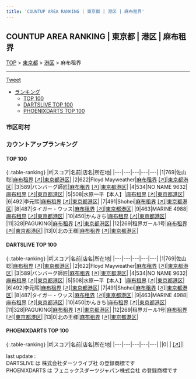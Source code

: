 ```yaml
---
title: 'COUNTUP AREA RANKING | 東京都 | 港区 | 麻布租界'
---
```

## COUNTUP AREA RANKING | 東京都 | 港区 | 麻布租界

[TOP](/darts/rank/) > [東京都](/darts/rank/東京都/) > [港区](/darts/rank/東京都/港区/) > 麻布租界

___

<a href="https://twitter.com/share?ref_src=twsrc%5Etfw" data-text="COUNTUP AREA RANKING | 東京都港区麻布租界" class="twitter-share-button" data-hashtags="DARTSLIVE,PHOENIXDARTS,darts,ダーツ" data-show-count="false">Tweet</a>

* [ランキング](#カウントアップランキング)
    * [TOP 100](#top-100)
    * [DARTSLIVE TOP 100](#dartslive-top-100)
    * [PHOENIXDARTS TOP 100](#phoenixdarts-top-100)

### 市区町村

<ul>

</ul>

### カウントアップランキング

#### TOP 100



{:.table-ranking}
|#|スコア|名前|店名|所在地|
|---|---|---|---|---|
|1|769|<span class="rank-name-dl">佐山 聡</span>|<a href="/darts/rank/shops/6c8416d1a0317d14b21333aee1bd51e4.html">麻布租界</a> <a href="https://search.dartslive.com/jp/shop/6c8416d1a0317d14b21333aee1bd51e4">[↗]</a>|<a href="/darts/rank/東京都/港区">東京都港区</a>|
|2|622|<span class="rank-name-dl">Floyd Mayweather</span>|<a href="/darts/rank/shops/6c8416d1a0317d14b21333aee1bd51e4.html">麻布租界</a> <a href="https://search.dartslive.com/jp/shop/6c8416d1a0317d14b21333aee1bd51e4">[↗]</a>|<a href="/darts/rank/東京都/港区">東京都港区</a>|
|3|589|<span class="rank-name-dl">バンバーグ師匠</span>|<a href="/darts/rank/shops/6c8416d1a0317d14b21333aee1bd51e4.html">麻布租界</a> <a href="https://search.dartslive.com/jp/shop/6c8416d1a0317d14b21333aee1bd51e4">[↗]</a>|<a href="/darts/rank/東京都/港区">東京都港区</a>|
|4|534|<span class="rank-name-dl">NO NAME 9632</span>|<a href="/darts/rank/shops/6c8416d1a0317d14b21333aee1bd51e4.html">麻布租界</a> <a href="https://search.dartslive.com/jp/shop/6c8416d1a0317d14b21333aee1bd51e4">[↗]</a>|<a href="/darts/rank/東京都/港区">東京都港区</a>|
|5|508|<span class="rank-name-dl">水原一平【本人】</span>|<a href="/darts/rank/shops/6c8416d1a0317d14b21333aee1bd51e4.html">麻布租界</a> <a href="https://search.dartslive.com/jp/shop/6c8416d1a0317d14b21333aee1bd51e4">[↗]</a>|<a href="/darts/rank/東京都/港区">東京都港区</a>|
|6|492|<span class="rank-name-dl">李元煕</span>|<a href="/darts/rank/shops/6c8416d1a0317d14b21333aee1bd51e4.html">麻布租界</a> <a href="https://search.dartslive.com/jp/shop/6c8416d1a0317d14b21333aee1bd51e4">[↗]</a>|<a href="/darts/rank/東京都/港区">東京都港区</a>|
|7|491|<span class="rank-name-dl">Shohei</span>|<a href="/darts/rank/shops/6c8416d1a0317d14b21333aee1bd51e4.html">麻布租界</a> <a href="https://search.dartslive.com/jp/shop/6c8416d1a0317d14b21333aee1bd51e4">[↗]</a>|<a href="/darts/rank/東京都/港区">東京都港区</a>|
|8|487|<span class="rank-name-dl">タイガー・ウッス</span>|<a href="/darts/rank/shops/6c8416d1a0317d14b21333aee1bd51e4.html">麻布租界</a> <a href="https://search.dartslive.com/jp/shop/6c8416d1a0317d14b21333aee1bd51e4">[↗]</a>|<a href="/darts/rank/東京都/港区">東京都港区</a>|
|9|463|<span class="rank-name-dl">MARINE 4988</span>|<a href="/darts/rank/shops/6c8416d1a0317d14b21333aee1bd51e4.html">麻布租界</a> <a href="https://search.dartslive.com/jp/shop/6c8416d1a0317d14b21333aee1bd51e4">[↗]</a>|<a href="/darts/rank/東京都/港区">東京都港区</a>|
|10|450|<span class="rank-name-dl">かんきち</span>|<a href="/darts/rank/shops/6c8416d1a0317d14b21333aee1bd51e4.html">麻布租界</a> <a href="https://search.dartslive.com/jp/shop/6c8416d1a0317d14b21333aee1bd51e4">[↗]</a>|<a href="/darts/rank/東京都/港区">東京都港区</a>|
|11|328|<span class="rank-name-dl">PAGUKING</span>|<a href="/darts/rank/shops/6c8416d1a0317d14b21333aee1bd51e4.html">麻布租界</a> <a href="https://search.dartslive.com/jp/shop/6c8416d1a0317d14b21333aee1bd51e4">[↗]</a>|<a href="/darts/rank/東京都/港区">東京都港区</a>|
|12|269|<span class="rank-name-dl">租界ガール1号</span>|<a href="/darts/rank/shops/6c8416d1a0317d14b21333aee1bd51e4.html">麻布租界</a> <a href="https://search.dartslive.com/jp/shop/6c8416d1a0317d14b21333aee1bd51e4">[↗]</a>|<a href="/darts/rank/東京都/港区">東京都港区</a>|
|13|0|<span class="rank-name-dl">北の王様</span>|<a href="/darts/rank/shops/6c8416d1a0317d14b21333aee1bd51e4.html">麻布租界</a> <a href="https://search.dartslive.com/jp/shop/6c8416d1a0317d14b21333aee1bd51e4">[↗]</a>|<a href="/darts/rank/東京都/港区">東京都港区</a>|


#### DARTSLIVE TOP 100



{:.table-ranking}
|#|スコア|名前|店名|所在地|
|---|---|---|---|---|
|1|769|<span class="rank-name-dl">佐山 聡</span>|<a href="/darts/rank/shops/6c8416d1a0317d14b21333aee1bd51e4.html">麻布租界</a> <a href="https://search.dartslive.com/jp/shop/6c8416d1a0317d14b21333aee1bd51e4">[↗]</a>|<a href="/darts/rank/東京都/港区">東京都港区</a>|
|2|622|<span class="rank-name-dl">Floyd Mayweather</span>|<a href="/darts/rank/shops/6c8416d1a0317d14b21333aee1bd51e4.html">麻布租界</a> <a href="https://search.dartslive.com/jp/shop/6c8416d1a0317d14b21333aee1bd51e4">[↗]</a>|<a href="/darts/rank/東京都/港区">東京都港区</a>|
|3|589|<span class="rank-name-dl">バンバーグ師匠</span>|<a href="/darts/rank/shops/6c8416d1a0317d14b21333aee1bd51e4.html">麻布租界</a> <a href="https://search.dartslive.com/jp/shop/6c8416d1a0317d14b21333aee1bd51e4">[↗]</a>|<a href="/darts/rank/東京都/港区">東京都港区</a>|
|4|534|<span class="rank-name-dl">NO NAME 9632</span>|<a href="/darts/rank/shops/6c8416d1a0317d14b21333aee1bd51e4.html">麻布租界</a> <a href="https://search.dartslive.com/jp/shop/6c8416d1a0317d14b21333aee1bd51e4">[↗]</a>|<a href="/darts/rank/東京都/港区">東京都港区</a>|
|5|508|<span class="rank-name-dl">水原一平【本人】</span>|<a href="/darts/rank/shops/6c8416d1a0317d14b21333aee1bd51e4.html">麻布租界</a> <a href="https://search.dartslive.com/jp/shop/6c8416d1a0317d14b21333aee1bd51e4">[↗]</a>|<a href="/darts/rank/東京都/港区">東京都港区</a>|
|6|492|<span class="rank-name-dl">李元煕</span>|<a href="/darts/rank/shops/6c8416d1a0317d14b21333aee1bd51e4.html">麻布租界</a> <a href="https://search.dartslive.com/jp/shop/6c8416d1a0317d14b21333aee1bd51e4">[↗]</a>|<a href="/darts/rank/東京都/港区">東京都港区</a>|
|7|491|<span class="rank-name-dl">Shohei</span>|<a href="/darts/rank/shops/6c8416d1a0317d14b21333aee1bd51e4.html">麻布租界</a> <a href="https://search.dartslive.com/jp/shop/6c8416d1a0317d14b21333aee1bd51e4">[↗]</a>|<a href="/darts/rank/東京都/港区">東京都港区</a>|
|8|487|<span class="rank-name-dl">タイガー・ウッス</span>|<a href="/darts/rank/shops/6c8416d1a0317d14b21333aee1bd51e4.html">麻布租界</a> <a href="https://search.dartslive.com/jp/shop/6c8416d1a0317d14b21333aee1bd51e4">[↗]</a>|<a href="/darts/rank/東京都/港区">東京都港区</a>|
|9|463|<span class="rank-name-dl">MARINE 4988</span>|<a href="/darts/rank/shops/6c8416d1a0317d14b21333aee1bd51e4.html">麻布租界</a> <a href="https://search.dartslive.com/jp/shop/6c8416d1a0317d14b21333aee1bd51e4">[↗]</a>|<a href="/darts/rank/東京都/港区">東京都港区</a>|
|10|450|<span class="rank-name-dl">かんきち</span>|<a href="/darts/rank/shops/6c8416d1a0317d14b21333aee1bd51e4.html">麻布租界</a> <a href="https://search.dartslive.com/jp/shop/6c8416d1a0317d14b21333aee1bd51e4">[↗]</a>|<a href="/darts/rank/東京都/港区">東京都港区</a>|
|11|328|<span class="rank-name-dl">PAGUKING</span>|<a href="/darts/rank/shops/6c8416d1a0317d14b21333aee1bd51e4.html">麻布租界</a> <a href="https://search.dartslive.com/jp/shop/6c8416d1a0317d14b21333aee1bd51e4">[↗]</a>|<a href="/darts/rank/東京都/港区">東京都港区</a>|
|12|269|<span class="rank-name-dl">租界ガール1号</span>|<a href="/darts/rank/shops/6c8416d1a0317d14b21333aee1bd51e4.html">麻布租界</a> <a href="https://search.dartslive.com/jp/shop/6c8416d1a0317d14b21333aee1bd51e4">[↗]</a>|<a href="/darts/rank/東京都/港区">東京都港区</a>|
|13|0|<span class="rank-name-dl">北の王様</span>|<a href="/darts/rank/shops/6c8416d1a0317d14b21333aee1bd51e4.html">麻布租界</a> <a href="https://search.dartslive.com/jp/shop/6c8416d1a0317d14b21333aee1bd51e4">[↗]</a>|<a href="/darts/rank/東京都/港区">東京都港区</a>|


#### PHOENIXDARTS TOP 100



{:.table-ranking}
|#|スコア|名前|店名|所在地|
|---|---|---|---|---|
||0|<span class="rank-name-dl"> </span>|<a href="/darts/rank/shops/.html"></a> <a href="">[↗]</a>|<a href="/darts/rank//"></a>|


<div class="footer border-top border-gray-light mt-5 pt-3 text-right text-gray">
    last update : <span style="font-weight: italic" id="foot_last_modified"></span><br />
    DARTSLIVE は 株式会社ダーツライブ社 の登録商標です<br />
    PHOENIXDARTS は フェニックスダーツジャパン株式会社 の登録商標です<br />
</div>

<script src="https://cdnjs.cloudflare.com/ajax/libs/jquery.tablesorter/2.31.3/js/jquery.tablesorter.min.js" integrity="sha512-qzgd5cYSZcosqpzpn7zF2ZId8f/8CHmFKZ8j7mU4OUXTNRd5g+ZHBPsgKEwoqxCtdQvExE5LprwwPAgoicguNg==" crossorigin="anonymous" referrerpolicy="no-referrer"></script>
<link rel="stylesheet" href="https://cdnjs.cloudflare.com/ajax/libs/jquery.tablesorter/2.31.3/css/theme.default.min.css" integrity="sha512-wghhOJkjQX0Lh3NSWvNKeZ0ZpNn+SPVXX1Qyc9OCaogADktxrBiBdKGDoqVUOyhStvMBmJQ8ZdMHiR3wuEq8+w==" crossorigin="anonymous" referrerpolicy="no-referrer" />
<script>
$(function() {
    $(".table-ranking").tablesorter({sortList:[[0, 0]]});
    $("#foot_last_modified").text(formatDate(new Date(document.lastModified), 'yyyy-MM-dd HH:mm:ss'));
});
</script>

<script async src="https://platform.twitter.com/widgets.js" charset="utf-8"></script>